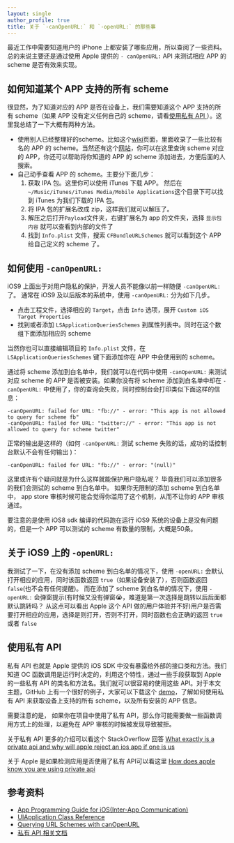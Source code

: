 ```yaml
---
layout: single
author_profile: true
title: 关于 `-canOpenURL:` 和 `-openURL:` 的那些事
---
```


最近工作中需要知道用户的 iPhone 上都安装了哪些应用，所以查阅了一些资料。总的来说主要还是通过使用 Apple 提供的 `- canOpenURL:` API 来测试相应 APP 的 scheme 是否有效来实现。

## 如何知道某个 APP 支持的所有 scheme
很显然，为了知道对应的 APP 是否在设备上，我们需要知道这个 APP 支持的所有 scheme（如果 APP 没有定义任何自己的 scheme，请看[使用私有 API ](#private-api)）。这里我总结了一下大概有两种方法。

* 使用别人已经整理好的scheme。比如这个[wiki](http://wiki.akosma.com/IPhone_URL_Schemes)页面，里面收录了一些比较有名的 APP 的 scheme。当然还有这个[网站](http://handleopenurl.com/)，你可以在这里查询 scheme 对应的 APP，你还可以帮助将你知道的 APP 的 scheme 添加进去，方便后面的人搜索。
* 自己动手查看 APP 的 scheme。主要分下面几步：
	1. 获取 IPA 包。这里你可以使用 iTunes 下载 APP。 然后在`~/Music/iTunes/iTunes Media/Mobile Applications`这个目录下可以找到 iTunes 为我们下载的 IPA 包。
	2. 将 IPA 包的扩展名改成 zip，这样我们就可以解压了。
	3. 解压之后打开`Payload`文件夹，右键扩展名为 app 的文件夹，选择 `显示包内容` 就可以查看到内部的文件了
	4. 找到 `Info.plist` 文件，搜索 `CFBundleURLSchemes` 就可以看到这个 APP 给自己定义的 scheme 了。

## 如何使用 `-canOpenURL:`
iOS9 上面出于对用户隐私的保护，开发人员不能像以前一样随便 `-canOpenURL:` 了。 通常在 iOS9 及以后版本的系统中，使用 `-canOpenURL:` 分为如下几步。

* 点击工程文件，选择相应的 `Target`，点击 `Info` 选项，展开 `Custom iOS Target Properties`
* 找到或者添加 `LSApplicationQueriesSchemes` 到属性列表中。同时在这个数组下面添加相应的 scheme

当然你也可以直接编辑项目的 `Info.plist` 文件，在 `LSApplicationQueriesSchemes` 键下面添加你在 APP 中会使用到的 scheme。

通过将 scheme 添加到白名单中，我们就可以在代码中使用 `-canOpenURL:` 来测试对应 scheme 的 APP 是否被安装。如果你没有将 scheme 添加到白名单中却在 `-canOpenURL:` 中使用了，你的查询会失败，同时控制台会打印类似下面这样的信息：

```
-canOpenURL: failed for URL: "fb://" - error: "This app is not allowed to query for scheme fb"
-canOpenURL: failed for URL: "twitter://" - error: "This app is not allowed to query for scheme twitter"
```
正常的输出是这样的（如何 `-canOpenURL:` 测试 scheme 失败的话，成功的话控制台默认不会有任何输出
)：

```
-canOpenURL: failed for URL: "fb://" - error: "(null)"
```

这里或许有个疑问就是为什么这样就能保护用户隐私呢？ 毕竟我们可以添加很多的我们会测试的 scheme 到白名单中。 如果你无限制的添加 scheme 到白名单中， app store 审核时候可能会觉得你滥用了这个机制，从而不让你的 APP 审核通过。

要注意的是使用 iOS8 sdk 编译的代码跑在运行 iOS9 系统的设备上是没有问题的，但是一个 APP 可以测试的 scheme 有数量的限制，大概是50条。

## 关于 iOS9 上的 `-openURL:` 
我测试了一下，在没有添加 scheme 到白名单的情况下，使用 `-openURL:` 会默认打开相应的应用，同时该函数返回 `true`（如果设备安装了），否则函数返回 `false`(也不会有任何提醒)。 而在添加了 scheme 到白名单的情况下，使用 `-openURL:` 会弹窗提示(有时候又没有弹窗😭，难道是第一次选择是跳转以后后面都默认跳转吗？ 从这点可以看出 Apple 这个 API 做的用户体验并不好)用户是否需要打开相应的应用，选择是则打开，否则不打开，同时函数也会正确的返回 `true` 或者 `false`

## <a name="private-api"></a>使用私有 API
私有 API 也就是 Apple 提供的 iOS SDK 中没有暴露给外部的接口类和方法。我们知道 OC 函数调用是运行时决定的，利用这个特性，通过一些手段获取到 Apple 的一些私有 API 的类名和方法名。我们就可以很容易的使用这些 API。对于本文主题，GitHub 上有一个很好的例子，大家可以下载这个 [demo](https://github.com/wujianguo/iOSAppsInfo)，了解如何使用私有 API 来获取设备上支持的所有 scheme，以及所有安装的 APP 信息。

需要注意的是， 如果你在项目中使用了私有 API，那么你可能需要做一些函数调用方式上的处理，以避免在 APP 审核的时候被发现导致被拒。

关于私有 API 更多的介绍可以看这个 StackOverflow 回答 [What exactly is a private api and why will apple reject an ios app if one is us](http://stackoverflow.com/questions/17580251/what-exactly-is-a-private-api-and-why-will-apple-reject-an-ios-app-if-one-is-us)

关于 Apple 是如果检测应用是否使用了私有 API可以看这里 [How does apple know you are using private api](http://stackoverflow.com/questions/2842357/how-does-apple-know-you-are-using-private-api)

## 参考资料

* [App Programming Guide for iOS(Inter-App Communication)](https://developer.apple.com/library/ios/documentation/iPhone/Conceptual/iPhoneOSProgrammingGuide/Inter-AppCommunication/Inter-AppCommunication.html#//apple_ref/doc/uid/TP40007072-CH6-SW2)
* [ UIApplication Class Reference](https://developer.apple.com/library/ios/documentation/UIKit/Reference/UIApplication_Class/#//apple_ref/occ/instm/UIApplication/canOpenURL:)
* [Querying URL Schemes with canOpenURL](http://useyourloaf.com/blog/querying-url-schemes-with-canopenurl/)
* [私有 API 相关文档](https://github.com/nst/iOS-Runtime-Headers)
